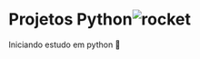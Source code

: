 # Projetos Python![rocket](https://github.githubassets.com/images/icons/emoji/unicode/1f680.png)

Iniciando estudo em python :wave: